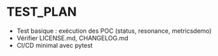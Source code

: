 # TEST_PLAN

- Test basique : exécution des POC (status, resonance, metricsdemo)
- Vérifier LICENSE.md, CHANGELOG.md
- CI/CD minimal avec pytest
